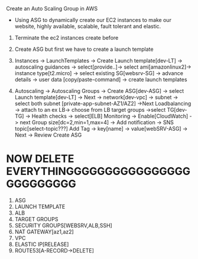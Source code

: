 Create an Auto Scaling Group in AWS
- Using ASG to dynamically create our EC2 instances to make our website, highly available, scalable, fault tolerant and elastic.

1. Terminate the ec2 instances create before
2. Create ASG but first we have to create a launch template
3. Instances -> LaunchTemplates -> Create Launch template[dev-LT] -> autoscaling guidances -> select[provide..]-> select ami[amazonlinux2]-> instance type[t2.micro] -> select existing SG[websrv-SG] -> advance details -> user data [copy/paste-command] -> create launch templates

4. Autoscaling -> Autoscaling Groups -> Create ASG[dev-ASG] -> select Launch template[dev-LT] -> Next -> network[dev-vpc] -> subnet -> select both subnet [private-app-subnet-AZ1/AZ2] ->Next
Loadbalancing -> attach to an ex LB-> choose from LB target groups ->select TG[dev-TG] ->
Health checks -> select[ELB]
Monitoring -> Enable[CloudWatch] -> next
Group size[dc=2,min=1,max=4] -> 
Add notification -> SNS topic[select-topic???] 
Add Tag -> key[name] -> value[webSRV-ASG] -> Next -> Review
Create ASG

# NOW DELETE EVERYTHINGGGGGGGGGGGGGGGGGGGGGGGGG
1. ASG
2. LAUNCH TEMPLATE
3. ALB
4. TARGET GROUPS
5. SECURITY GROUPS[WEBSRV,ALB,SSH]
6. NAT GATEWAY[az1,az2]
7. VPC
8. ELASTIC IP[RELEASE]
9. ROUTE53[A-RECORD->DELETE]


